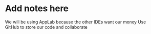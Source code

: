 # Add notes here
We will be using AppLab because the other IDEs want our money
Use GitHub to store our code and collaborate
